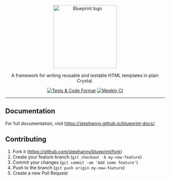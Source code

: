<p align="center">
  <a href="https://stephannv.github.io/blueprint-docs/" target="_blank">
    <picture>
      <img
        alt="Blueprint logo"
        src="https://raw.githubusercontent.com/stephannv/blueprint/HEAD/.github/blueprint-logo.svg"
        width="200"
        height="200"
        style="max-width: 100%;"
      >
    </picture>
  </a>
</p>

<p align="center">
  A framework for writing reusable and testable HTML templates in plain Crystal.
</p>

<p align="center">
  <a href="https://github.com/stephannv/blueprint/actions/workflows/ci.yml"><img src="https://github.com/stephannv/blueprint/actions/workflows/ci.yml/badge.svg" alt="Tests & Code Format"></a>
  <a href="https://github.com/stephannv/blueprint/actions/workflows/weekly.yml"><img src="https://github.com/stephannv/blueprint/actions/workflows/weekly.yml/badge.svg" alt="Weekly CI"></a>
</p>

------

## Documentation

For full documentation, visit <https://stephannv.github.io/blueprint-docs/>.

## Contributing

1. Fork it (<https://github.com/stephannv/blueprint/fork>)
2. Create your feature branch (`git checkout -b my-new-feature`)
3. Commit your changes (`git commit -am 'Add some feature'`)
4. Push to the branch (`git push origin my-new-feature`)
5. Create a new Pull Request
